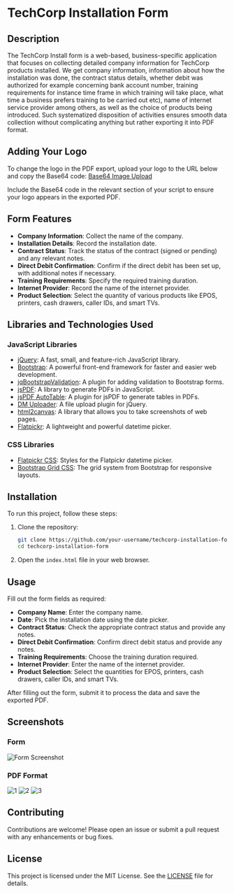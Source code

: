 # TechCorp Installation Form

## Description

The TechCorp Install form is a web-based, business-specific application that focuses on collecting detailed company information for TechCorp products installed. We get company information, information about how the installation was done, the contract status details, whether debit was authorized for example concerning bank account number, training requirements for instance time frame in which training will take place, what time a business prefers training to be carried out etc), name of internet service provider among others, as well as the choice of products being introduced. Such systematized disposition of activities ensures smooth data collection without complicating anything but rather exporting it into PDF format.

## Adding Your Logo

To change the logo in the PDF export, upload your logo to the URL below and copy the Base64 code:
[Base64 Image Upload](https://www.base64-image.de/)

Include the Base64 code in the relevant section of your script to ensure your logo appears in the exported PDF.

## Form Features

-  **Company Information**: Collect the name of the company.
-  **Installation Details**: Record the installation date.
-  **Contract Status**: Track the status of the contract (signed or pending) and any relevant notes.
-  **Direct Debit Confirmation**: Confirm if the direct debit has been set up, with additional notes if necessary.
-  **Training Requirements**: Specify the required training duration.
-  **Internet Provider**: Record the name of the internet provider.
-  **Product Selection**: Select the quantity of various products like EPOS, printers, cash drawers, caller IDs, and smart TVs.

## Libraries and Technologies Used

### JavaScript Libraries

-  [jQuery](https://jquery.com/): A fast, small, and feature-rich JavaScript library.
-  [Bootstrap](https://getbootstrap.com/): A powerful front-end framework for faster and easier web development.
-  [jqBootstrapValidation](https://github.com/ReactiveRaven/jqBootstrapValidation): A plugin for adding validation to Bootstrap forms.
-  [jsPDF](https://github.com/parallax/jsPDF): A library to generate PDFs in JavaScript.
-  [jsPDF AutoTable](https://github.com/simonbengtsson/jsPDF-AutoTable): A plugin for jsPDF to generate tables in PDFs.
-  [DM Uploader](https://github.com/danielm/uploader): A file upload plugin for jQuery.
-  [html2canvas](https://github.com/niklasvh/html2canvas): A library that allows you to take screenshots of web pages.
-  [Flatpickr](https://flatpickr.js.org/): A lightweight and powerful datetime picker.

### CSS Libraries

-  [Flatpickr CSS](https://flatpickr.js.org/): Styles for the Flatpickr datetime picker.
-  [Bootstrap Grid CSS](https://getbootstrap.com/docs/4.0/layout/grid/): The grid system from Bootstrap for responsive layouts.

## Installation

To run this project, follow these steps:

1. Clone the repository:
   ```bash
   git clone https://github.com/your-username/techcorp-installation-form.git
   cd techcorp-installation-form
   ```
2. Open the `index.html` file in your web browser.

## Usage

Fill out the form fields as required:

-  **Company Name**: Enter the company name.
-  **Date**: Pick the installation date using the date picker.
-  **Contract Status**: Check the appropriate contract status and provide any notes.
-  **Direct Debit Confirmation**: Confirm direct debit status and provide any notes.
-  **Training Requirements**: Choose the training duration required.
-  **Internet Provider**: Enter the name of the internet provider.
-  **Product Selection**: Select the quantities for EPOS, printers, cash drawers, caller IDs, and smart TVs.

After filling out the form, submit it to process the data and save the exported PDF.

## Screenshots

### Form

![Form Screenshot](form-images/form-screenshot.png)

### PDF Format

![1](form-images/pdf-preview-1.png)
![2](form-images/pdf-preview-2.png)
![3](form-images/pdf-preview-3.png)

## Contributing

Contributions are welcome! Please open an issue or submit a pull request with any enhancements or bug fixes.

## License

This project is licensed under the MIT License. See the [LICENSE](LICENSE) file for details.
